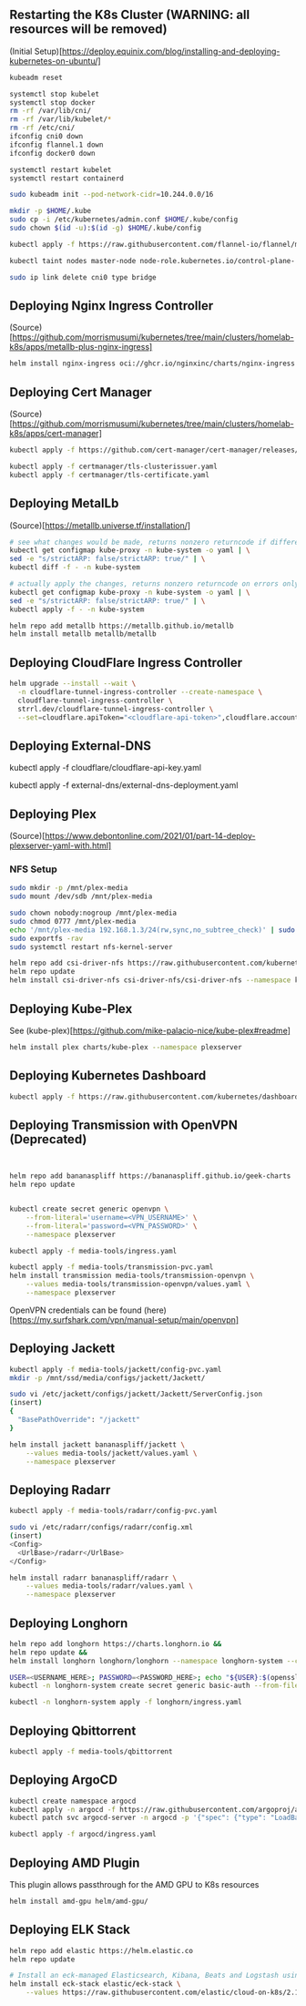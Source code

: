 ## Restarting the K8s Cluster (WARNING: all resources will be removed)

(Initial Setup)[https://deploy.equinix.com/blog/installing-and-deploying-kubernetes-on-ubuntu/]

```sh
kubeadm reset

systemctl stop kubelet
systemctl stop docker
rm -rf /var/lib/cni/
rm -rf /var/lib/kubelet/*
rm -rf /etc/cni/
ifconfig cni0 down
ifconfig flannel.1 down
ifconfig docker0 down

systemctl restart kubelet
systemctl restart containerd

sudo kubeadm init --pod-network-cidr=10.244.0.0/16

mkdir -p $HOME/.kube
sudo cp -i /etc/kubernetes/admin.conf $HOME/.kube/config
sudo chown $(id -u):$(id -g) $HOME/.kube/config

kubectl apply -f https://raw.githubusercontent.com/flannel-io/flannel/master/Documentation/kube-flannel.yml

kubectl taint nodes master-node node-role.kubernetes.io/control-plane-

sudo ip link delete cni0 type bridge
```

## Deploying Nginx Ingress Controller

(Source)[https://github.com/morrismusumi/kubernetes/tree/main/clusters/homelab-k8s/apps/metallb-plus-nginx-ingress]

```sh
helm install nginx-ingress oci://ghcr.io/nginxinc/charts/nginx-ingress --version 1.0.2
```

## Deploying Cert Manager

(Source)[https://github.com/morrismusumi/kubernetes/tree/main/clusters/homelab-k8s/apps/cert-manager]

```sh
kubectl apply -f https://github.com/cert-manager/cert-manager/releases/download/v1.12.0/cert-manager.yaml

kubectl apply -f certmanager/tls-clusterissuer.yaml
kubectl apply -f certmanager/tls-certificate.yaml
```

## Deploying MetalLb

(Source)[https://metallb.universe.tf/installation/]

```sh
# see what changes would be made, returns nonzero returncode if different
kubectl get configmap kube-proxy -n kube-system -o yaml | \
sed -e "s/strictARP: false/strictARP: true/" | \
kubectl diff -f - -n kube-system

# actually apply the changes, returns nonzero returncode on errors only
kubectl get configmap kube-proxy -n kube-system -o yaml | \
sed -e "s/strictARP: false/strictARP: true/" | \
kubectl apply -f - -n kube-system

helm repo add metallb https://metallb.github.io/metallb
helm install metallb metallb/metallb
```

## Deploying CloudFlare Ingress Controller

```sh
helm upgrade --install --wait \
  -n cloudflare-tunnel-ingress-controller --create-namespace \
  cloudflare-tunnel-ingress-controller \
  strrl.dev/cloudflare-tunnel-ingress-controller \
  --set=cloudflare.apiToken="<cloudflare-api-token>",cloudflare.accountId="<cloudflare-account-id>",cloudflare.tunnelName="<your-favorite-tunnel-name>"
```

## Deploying External-DNS

kubectl apply -f cloudflare/cloudflare-api-key.yaml

kubectl apply -f external-dns/external-dns-deployment.yaml

## Deploying Plex

(Source)[https://www.debontonline.com/2021/01/part-14-deploy-plexserver-yaml-with.html]

### NFS Setup

```sh
sudo mkdir -p /mnt/plex-media
sudo mount /dev/sdb /mnt/plex-media

sudo chown nobody:nogroup /mnt/plex-media
sudo chmod 0777 /mnt/plex-media
echo '/mnt/plex-media 192.168.1.3/24(rw,sync,no_subtree_check)' | sudo tee /etc/exports
sudo exportfs -rav
sudo systemctl restart nfs-kernel-server

helm repo add csi-driver-nfs https://raw.githubusercontent.com/kubernetes-csi/csi-driver-nfs/master/charts
helm repo update
helm install csi-driver-nfs csi-driver-nfs/csi-driver-nfs --namespace kube-system --set kubeletDir=/var/lib/kubelet
```

## Deploying Kube-Plex

See (kube-plex)[https://github.com/mike-palacio-nice/kube-plex#readme]

```sh
helm install plex charts/kube-plex --namespace plexserver
```

## Deploying Kubernetes Dashboard

```sh
kubectl apply -f https://raw.githubusercontent.com/kubernetes/dashboard/v2.7.0/aio/deploy/recommended.yaml
```

## Deploying Transmission with OpenVPN (Deprecated)

```sh


helm repo add bananaspliff https://bananaspliff.github.io/geek-charts
helm repo update


kubectl create secret generic openvpn \
    --from-literal='username=<VPN_USERNAME>' \
    --from-literal='password=<VPN_PASSWORD>' \
    --namespace plexserver

kubectl apply -f media-tools/ingress.yaml

kubectl apply -f media-tools/transmission-pvc.yaml
helm install transmission media-tools/transmission-openvpn \
    --values media-tools/transmission-openvpn/values.yaml \
    --namespace plexserver
```

OpenVPN credentials can be found (here)[https://my.surfshark.com/vpn/manual-setup/main/openvpn]

## Deploying Jackett

```sh
kubectl apply -f media-tools/jackett/config-pvc.yaml
mkdir -p /mnt/ssd/media/configs/jackett/Jackett/

sudo vi /etc/jackett/configs/jackett/Jackett/ServerConfig.json
(insert)
{
  "BasePathOverride": "/jackett"
}

helm install jackett bananaspliff/jackett \
    --values media-tools/jackett/values.yaml \
    --namespace plexserver
```

## Deploying Radarr

```sh
kubectl apply -f media-tools/radarr/config-pvc.yaml

sudo vi /etc/radarr/configs/radarr/config.xml
(insert)
<Config>
  <UrlBase>/radarr</UrlBase>
</Config>

helm install radarr bananaspliff/radarr \
    --values media-tools/radarr/values.yaml \
    --namespace plexserver
```

## Deploying Longhorn

```sh
helm repo add longhorn https://charts.longhorn.io &&
helm repo update &&
helm install longhorn longhorn/longhorn --namespace longhorn-system --create-namespace -f longhorn/values.yaml

USER=<USERNAME_HERE>; PASSWORD=<PASSWORD_HERE>; echo "${USER}:$(openssl passwd -stdin -apr1 <<< ${PASSWORD})" >> auth
kubectl -n longhorn-system create secret generic basic-auth --from-file=auth

kubectl -n longhorn-system apply -f longhorn/ingress.yaml
```

## Deploying Qbittorrent

```sh
kubectl apply -f media-tools/qbittorrent
```

## Deploying ArgoCD

```sh
kubectl create namespace argocd
kubectl apply -n argocd -f https://raw.githubusercontent.com/argoproj/argo-cd/stable/manifests/install.yaml
kubectl patch svc argocd-server -n argocd -p '{"spec": {"type": "LoadBalancer"}}'

kubectl apply -f argocd/ingress.yaml

```

## Deploying AMD Plugin

This plugin allows passthrough for the AMD GPU to K8s resources

```sh
helm install amd-gpu helm/amd-gpu/
```

## Deploying ELK Stack

```sh
helm repo add elastic https://helm.elastic.co
helm repo update

# Install an eck-managed Elasticsearch, Kibana, Beats and Logstash using custom values.
helm install eck-stack elastic/eck-stack \
    --values https://raw.githubusercontent.com/elastic/cloud-on-k8s/2.14/deploy/eck-stack/examples/logstash/basic-eck.yaml -n elastic-stack
```
